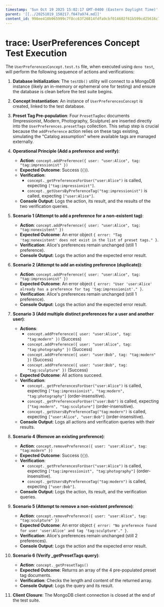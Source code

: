 ```yaml
---
timestamp: 'Sun Oct 19 2025 15:02:17 GMT-0400 (Eastern Daylight Time)'
parent: '[[../20251019_150217.f647a974.md]]'
content_id: 998ee410b965999c7f8cc63f26814fdfa9cbf014602f61b599cd25616c79ff70
---
```


# trace: UserPreferences Concept Test Execution

The `UserPreferencesConcept.test.ts` file, when executed using `deno test`, will perform the following sequence of actions and verifications:

1. **Database Initialization**: The `testDb()` utility will connect to a MongoDB instance (likely an in-memory or ephemeral one for testing) and ensure the database is clean before the test suite begins.

2. **Concept Instantiation**: An instance of `UserPreferencesConcept` is created, linked to the test database.

3. **Preset Tag Pre-population**: Four `PresetTagDoc` documents (Impressionist, Modern, Photography, Sculpture) are inserted directly into the `UserPreferences.presetTags` collection. This setup step is crucial because the `addPreference` action relies on these tags existing, simulating the "Catalog assumption" where available tags are managed externally.

4. **Operational Principle (Add a preference and verify)**:
   * **Action**: `concept.addPreference({ user: "user:Alice", tag: "tag:impressionist" })`
   * **Expected Outcome**: Success (`{}`).
   * **Verification**:
     * `concept._getPreferencesForUser("user:Alice")` is called, expecting `["tag:impressionist"]`.
     * `concept._getUsersByPreferenceTag("tag:impressionist")` is called, expecting `["user:Alice"]`.
   * **Console Output**: Logs the action, its result, and the results of the two verification queries.

5. **Scenario 1 (Attempt to add a preference for a non-existent tag)**:
   * **Action**: `concept.addPreference({ user: "user:Alice", tag: "tag:nonexistent" })`
   * **Expected Outcome**: An error object `{ error: "Tag 'tag:nonexistent' does not exist in the list of preset tags." }`.
   * **Verification**: Alice's preferences remain unchanged (still 1 preference).
   * **Console Output**: Logs the action and the expected error result.

6. **Scenario 2 (Attempt to add an existing preference (duplicate))**:
   * **Action**: `concept.addPreference({ user: "user:Alice", tag: "tag:impressionist" })`
   * **Expected Outcome**: An error object `{ error: "User 'user:Alice' already has a preference for tag 'tag:impressionist'." }`.
   * **Verification**: Alice's preferences remain unchanged (still 1 preference).
   * **Console Output**: Logs the action and the expected error result.

7. **Scenario 3 (Add multiple distinct preferences for a user and another user)**:
   * **Actions**:
     * `concept.addPreference({ user: "user:Alice", tag: "tag:modern" })` (Success)
     * `concept.addPreference({ user: "user:Alice", tag: "tag:photography" })` (Success)
     * `concept.addPreference({ user: "user:Bob", tag: "tag:modern" })` (Success)
     * `concept.addPreference({ user: "user:Bob", tag: "tag:sculpture" })` (Success)
   * **Expected Outcome**: All actions succeed.
   * **Verification**:
     * `concept._getPreferencesForUser("user:Alice")` is called, expecting `["tag:impressionist", "tag:modern", "tag:photography"]` (order-insensitive).
     * `concept._getPreferencesForUser("user:Bob")` is called, expecting `["tag:modern", "tag:sculpture"]` (order-insensitive).
     * `concept._getUsersByPreferenceTag("tag:modern")` is called, expecting `["user:Alice", "user:Bob"]` (order-insensitive).
   * **Console Output**: Logs all actions and verification queries with their results.

8. **Scenario 4 (Remove an existing preference)**:
   * **Action**: `concept.removePreference({ user: "user:Alice", tag: "tag:modern" })`
   * **Expected Outcome**: Success (`{}`).
   * **Verification**:
     * `concept._getPreferencesForUser("user:Alice")` is called, expecting `["tag:impressionist", "tag:photography"]` (order-insensitive).
     * `concept._getUsersByPreferenceTag("tag:modern")` is called, expecting `["user:Bob"]`.
   * **Console Output**: Logs the action, its result, and the verification queries.

9. **Scenario 5 (Attempt to remove a non-existent preference)**:
   * **Action**: `concept.removePreference({ user: "user:Alice", tag: "tag:sculpture" })`
   * **Expected Outcome**: An error object `{ error: "No preference found for user 'user:Alice' and tag 'tag:sculpture'." }`.
   * **Verification**: Alice's preferences remain unchanged (still 2 preferences).
   * **Console Output**: Logs the action and the expected error result.

10. **Scenario 6 (Verify \_getPresetTags query)**:
    * **Action**: `concept._getPresetTags()`
    * **Expected Outcome**: Returns an array of the 4 pre-populated preset tag documents.
    * **Verification**: Checks the length and content of the returned array.
    * **Console Output**: Logs the query and its result.

11. **Client Closure**: The MongoDB client connection is closed at the end of the test suite.
